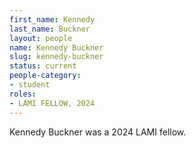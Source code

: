 ```yaml
---
first_name: Kennedy
last_name: Buckner
layout: people
name: Kennedy Buckner
slug: kennedy-buckner
status: current
people-category:
- student
roles:
- LAMI FELLOW, 2024
---
```

Kennedy Buckner was a 2024 LAMI fellow.